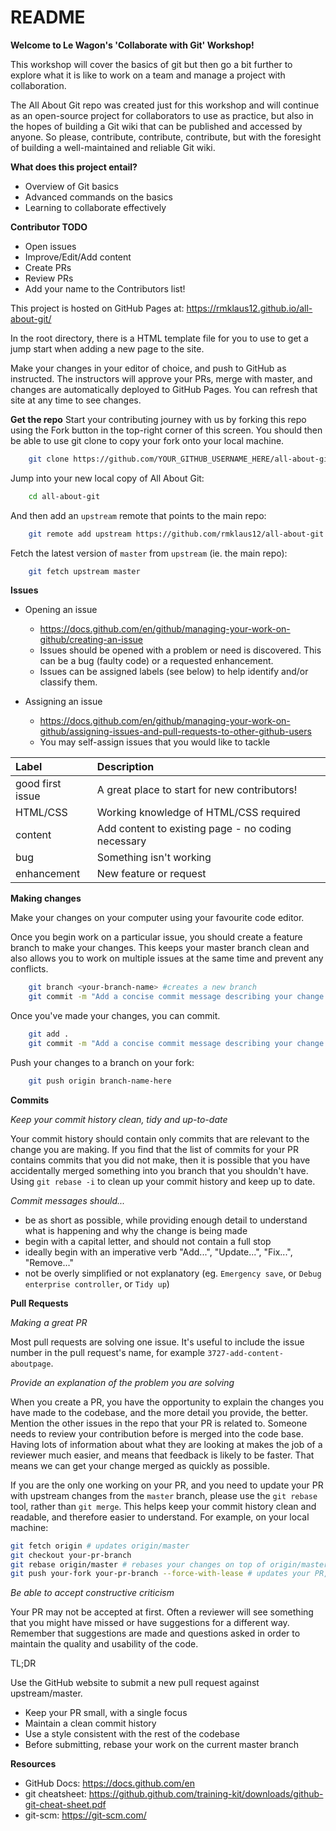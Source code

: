 # README

**Welcome to Le Wagon's 'Collaborate with Git' Workshop!**

This workshop will cover the basics of git but then go a bit further to explore what it is like to work on a team and manage a project with collaboration.

The All About Git repo was created just for this workshop and will continue as an open-source project for collaborators to use as practice, but also in the hopes of building a Git wiki that can be published and accessed by anyone. So please, contribute, contribute, contribute, but with the foresight of building a well-maintained and reliable Git wiki.

**What does this project entail?**

-   Overview of Git basics
-   Advanced commands on the basics
-   Learning to collaborate effectively

**Contributor TODO**

-   Open issues
-   Improve/Edit/Add content
-   Create PRs
-   Review PRs
-   Add your name to the Contributors list!

This project is hosted on GitHub Pages at: https://rmklaus12.github.io/all-about-git/

In the root directory, there is a HTML template file for you to use to get a jump start when adding a new page to the site.

Make your changes in your editor of choice, and push to GitHub as instructed. The instructors will approve your PRs, merge with master, and changes are automatically deployed to GitHub Pages. You can refresh that site at any time to see changes.

**Get the repo**
Start your contributing journey with us by forking this repo using the Fork button in the top-right corner of this screen. You should then be able to use git clone to copy your fork onto your local machine.

```bash
    git clone https://github.com/YOUR_GITHUB_USERNAME_HERE/all-about-git
```

Jump into your new local copy of All About Git:

```bash
    cd all-about-git
```

And then add an `upstream` remote that points to the main repo:

```bash
    git remote add upstream https://github.com/rmklaus12/all-about-git
```

Fetch the latest version of `master` from `upstream` (ie. the main repo):

```bash
    git fetch upstream master
```

**Issues**

-   Opening an issue

    -   https://docs.github.com/en/github/managing-your-work-on-github/creating-an-issue
    -   Issues should be opened with a problem or need is discovered. This can be a bug (faulty code) or a requested enhancement.
    -   Issues can be assigned labels (see below) to help identify and/or classify them.

-   Assigning an issue
    -   https://docs.github.com/en/github/managing-your-work-on-github/assigning-issues-and-pull-requests-to-other-github-users
    -   You may self-assign issues that you would like to tackle

| Label            | Description                                        |
| :--------------- | :------------------------------------------------- |
| good first issue | A great place to start for new contributors!       |
| HTML/CSS         | Working knowledge of HTML/CSS required             |
| content          | Add content to existing page - no coding necessary |
| bug              | Something isn't working                            |
| enhancement      | New feature or request                             |

**Making changes**

Make your changes on your computer using your favourite code editor.

Once you begin work on a particular issue, you should create a feature branch to make your changes. This keeps your master branch clean and also allows you to work on multiple issues at the same time and prevent any conflicts.

```bash
    git branch <your-branch-name> #creates a new branch
    git commit -m "Add a concise commit message describing your change here"
```

Once you've made your changes, you can commit.

```bash
    git add .
    git commit -m "Add a concise commit message describing your change here"
```

Push your changes to a branch on your fork:

```bash
    git push origin branch-name-here
```

**Commits**

_Keep your commit history clean, tidy and up-to-date_

Your commit history should contain only commits that are relevant to the change you are making. If you find that the list of commits for your PR contains commits that you did not make, then it is possible that you have accidentally merged something into you branch that you shouldn't have. Using `git rebase -i` to clean up your commit history and keep up to date.

_Commit messages should..._

-   be as short as possible, while providing enough detail to understand what is happening and why the change is being made
-   begin with a capital letter, and should not contain a full stop
-   ideally begin with an imperative verb "Add...", "Update...", "Fix...", "Remove..."
-   not be overly simplified or not explanatory (eg. `Emergency save`, or `Debug enterprise controller`, or `Tidy up`)

**Pull Requests**

_Making a great PR_

Most pull requests are solving one issue. It's useful to include the issue number in the pull request's name, for example `3727-add-content-aboutpage`.

_Provide an explanation of the problem you are solving_

When you create a PR, you have the opportunity to explain the changes you have made to the codebase, and the more detail you provide, the better. Mention the other issues in the repo that your PR is related to. Someone needs to review your contribution before is merged into the code base. Having lots of information about what they are looking at makes the job of a reviewer much easier, and means that feedback is likely to be faster. That means we can get your change merged as quickly as possible.

If you are the only one working on your PR, and you need to update your PR with upstream changes from the `master` branch, please use the `git rebase` tool, rather than `git merge`. This helps keep your commit history clean and readable, and therefore easier to understand. For example, on your local machine:

```bash
git fetch origin # updates origin/master
git checkout your-pr-branch
git rebase origin/master # rebases your changes on top of origin/master
git push your-fork your-pr-branch --force-with-lease # updates your PR, overwriting your previous changes
```

_Be able to accept constructive criticism_

Your PR may not be accepted at first. Often a reviewer will see something that you might have missed or have suggestions for a different way. Remember that suggestions are made and questions asked in order to maintain the quality and usability of the code.

TL;DR

Use the GitHub website to submit a new pull request against upstream/master.

-   Keep your PR small, with a single focus
-   Maintain a clean commit history
-   Use a style consistent with the rest of the codebase
-   Before submitting, rebase your work on the current master branch

**Resources**

-   GitHub Docs: https://docs.github.com/en
-   git cheatsheet: https://github.github.com/training-kit/downloads/github-git-cheat-sheet.pdf
-   git-scm: https://git-scm.com/
